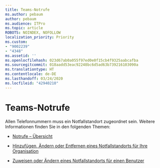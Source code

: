 ```yaml
---
title: Teams-Notrufe
ms.author: pebaum
author: pebaum
ms.audience: ITPro
ms.topic: article
ROBOTS: NOINDEX, NOFOLLOW
localization_priority: Priority
ms.custom:
- "9002239"
- "4348"
ms.assetid: ''
ms.openlocfilehash: 023d67ab0a055f97ed0e0f15cb4f9325aabcafba
ms.sourcegitcommit: 018aadd53eac92248bc6d5ad63b739216103090a
ms.translationtype: HT
ms.contentlocale: de-DE
ms.lasthandoff: 03/24/2020
ms.locfileid: "42940210"
---
```

# <a name="teams-emergency-calling"></a>Teams-Notrufe

Allen Telefonnummern muss ein Notfallstandort zugeordnet sein. Weitere Informationen finden Sie in den folgenden Themen:

- [Notrufe – Übersicht ](https://docs.microsoft.com/MicrosoftTeams/what-are-emergency-locations-addresses-and-call-routing)

- [Hinzufügen, Ändern oder Entfernen eines Notfallstandorts für Ihre Organisation](https://docs.microsoft.com/MicrosoftTeams/add-change-remove-emergency-location-organization)

- [Zuweisen oder Ändern eines Notfallstandorts für einen Benutzer](https://docs.microsoft.com/MicrosoftTeams/assign-change-emergency-location-user)
